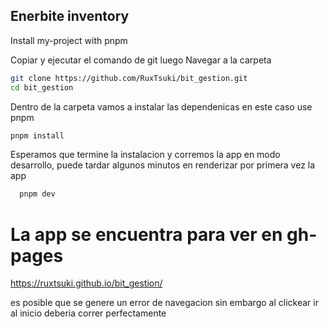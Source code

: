 
## Enerbite inventory

Install my-project with pnpm 

Copiar y ejecutar el comando de git luego Navegar a la carpeta 

```bash
git clone https://github.com/RuxTsuki/bit_gestion.git
cd bit_gestion
```

Dentro de la carpeta vamos a instalar las dependenicas en este caso use pnpm

```bash
pnpm install
```

Esperamos que termine la instalacion y corremos la app en modo desarrollo,
puede tardar algunos minutos en renderizar por primera vez la app

```bash
  pnpm dev
```


# La app se encuentra para ver en gh-pages 
https://ruxtsuki.github.io/bit_gestion/

es posible que se genere un error de navegacion sin embargo al clickear ir al inicio deberia correr perfectamente
    
